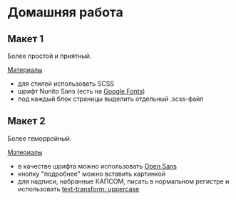 # Домашняя работа

## Макет 1

Более простой и приятный.

[Материалы](http://gp3st0.tmweb.ru/2.2.zip)

- для стилей использовать SCSS
- шрифт Nunito Sans (есть на [Google Fonts](https://fonts.google.com/?query=nuni&selection.family=Nunito+Sans:400,700))
- под каждый блок страницы выделить отдельный .scss-файл

## Макет 2

Более геморройный.

[Материалы](http://gp3st0.tmweb.ru/3.zip)

- в качестве шрифта можно использовать [Open Sans](https://fonts.google.com/?query=open&selection.family=Open+Sans:400,600,700)
- кнопку "подробнее" можно вставить картинкой
- для надписи, набранные КАПСОМ, писать в нормальном регистре и использовать [text-transform: uppercase](https://webref.ru/css/text-transform)
